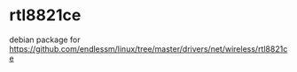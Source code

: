 # rtl8821ce
debian package for https://github.com/endlessm/linux/tree/master/drivers/net/wireless/rtl8821ce
